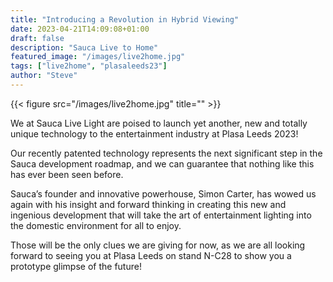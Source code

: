 ```yaml
---
title: "Introducing a Revolution in Hybrid Viewing"
date: 2023-04-21T14:09:08+01:00
draft: false
description: "Sauca Live to Home"
featured_image: "/images/live2home.jpg"
tags: ["live2home", "plasaleeds23"]
author: "Steve"
---
```

{{< figure src="/images/live2home.jpg" title="" >}}

We at Sauca Live Light are poised to launch yet another, new and totally unique technology to the entertainment industry at Plasa Leeds 2023!

Our recently patented technology represents the next significant step in the Sauca development roadmap, and we can guarantee that nothing like this has ever been seen before. 

Sauca’s founder and innovative powerhouse, Simon Carter, has wowed us again with his insight and forward thinking in creating this new and ingenious development that will take the art of entertainment lighting into the domestic environment for all to enjoy.

Those will be the only clues we are giving for now, as we are all looking forward to seeing you at Plasa Leeds on stand N-C28 to show you a prototype glimpse of the future! 
